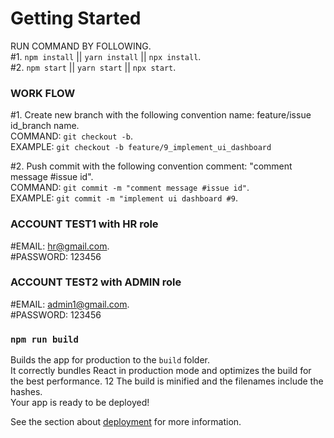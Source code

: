# Getting Started

RUN COMMAND BY FOLLOWING.\
#1. `npm install` || `yarn install` || `npx install`.\
#2. `npm start` || `yarn start` || `npx start`.

### WORK FLOW

#1. Create new branch with the following convention name: feature/issue id_branch name.\
COMMAND: `git checkout -b`.\
EXAMPLE: `git checkout -b feature/9_implement_ui_dashboard`

#2. Push commit with the following convention comment: "comment message #issue id".\
COMMAND: `git commit -m "comment message #issue id"`.\
EXAMPLE: `git commit -m "implement ui dashboard #9`.

### ACCOUNT TEST1 with HR role

#EMAIL: hr@gmail.com.\
#PASSWORD: 123456

### ACCOUNT TEST2 with ADMIN role
#EMAIL: admin1@gmail.com.\
#PASSWORD: 123456


### `npm run build`


Builds the app for production to the `build` folder.\
It correctly bundles React in production mode and optimizes the build for the best performance.
12
The build is minified and the filenames include the hashes.\
Your app is ready to be deployed!

See the section about [deployment](https://facebook.github.io/create-react-app/docs/deployment) for more information.
